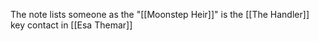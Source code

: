 The note lists someone as the "[[Moonstep Heir]]" is the [[The Handler]] key contact in [[Esa Themar]]